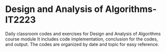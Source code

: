 # Design and Analysis of Algorithms-IT2223
Daily classroom codes and exercises for Design and Analysis of Algorithms course module It includes code implementation, conclusion for the codes, and output. The codes are organized by date and topic for easy reference.
